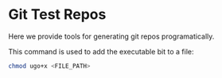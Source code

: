 # Git Test Repos
Here we provide tools for generating git repos programatically.

This command is used to add the executable bit to a file:
```bash
chmod ugo+x <FILE_PATH>
```
